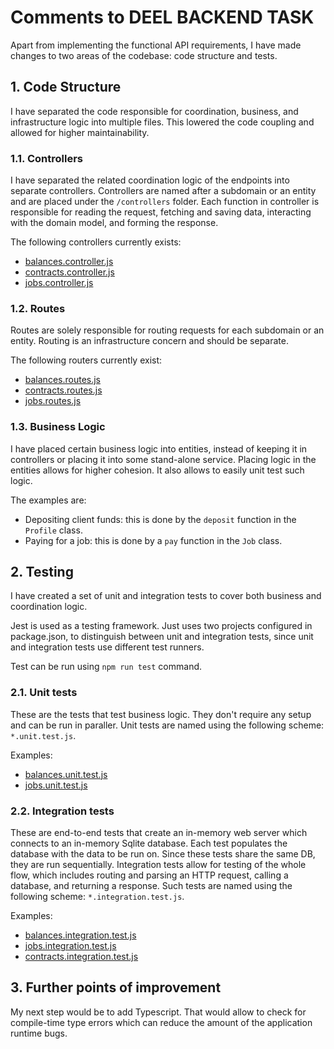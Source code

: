 # Comments to DEEL BACKEND TASK

Apart from implementing the functional API requirements, I have made changes to two areas of the codebase: code structure and tests.

## 1. Code Structure

I have separated the code responsible for coordination, business, and infrastructure logic into multiple files. This lowered the code coupling and allowed for higher maintainability.

### 1.1. Controllers 

I have separated the related coordination logic of the endpoints into separate controllers. Controllers are named after a subdomain or an entity and are placed under the `/controllers` folder. Each function in controller is responsible for reading the request, fetching and saving data, interacting with the domain model, and forming the response.

The following controllers currently exists:
- [balances.controller.js](https://github.com/dmitry-khmara/deel-be-test/blob/master/src/controllers/balances.controller.js)
- [contracts.controller.js](https://github.com/dmitry-khmara/deel-be-test/blob/master/src/controllers/contracts.controller.js)
- [jobs.controller.js](https://github.com/dmitry-khmara/deel-be-test/blob/master/src/controllers/jobs.controller.js)

### 1.2. Routes

Routes are solely responsible for routing requests for each subdomain or an entity. Routing is an infrastructure concern and should be separate.

The following routers currently exist:
- [balances.routes.js](https://github.com/dmitry-khmara/deel-be-test/blob/master/src/routes/balances.routes.js)
- [contracts.routes.js](https://github.com/dmitry-khmara/deel-be-test/blob/master/src/routes/contracts.routes.js) 
- [jobs.routes.js](https://github.com/dmitry-khmara/deel-be-test/blob/master/src/routes/jobs.routes.js) 

### 1.3. Business Logic

I have placed certain business logic into entities, instead of keeping it in controllers or placing it into some stand-alone service. Placing logic in the entities allows for higher cohesion. It also allows to easily unit test such logic. 

The examples are:
- Depositing client funds: this is done by the `deposit` function in the `Profile` class.
- Paying for a job: this is done by a `pay` function in the `Job` class.

## 2. Testing

I have created a set of unit and integration tests to cover both business and coordination logic.

Jest is used as a testing framework. Just uses two projects configured in package.json, to distinguish between unit and integration tests, since unit and integration tests use different test runners.

Test can be run using `npm run test` command.

### 2.1. Unit tests

These are the tests that test business logic. They don't require any setup and can be run in paraller. Unit tests are named using the following scheme: `*.unit.test.js`. 

Examples:
- [balances.unit.test.js](https://github.com/dmitry-khmara/deel-be-test/blob/master/test/balances.unit.test.js)
- [jobs.unit.test.js](https://github.com/dmitry-khmara/deel-be-test/blob/master/test/jobs.unit.test.js)

### 2.2. Integration tests

These are end-to-end tests that create an in-memory web server which connects to an in-memory Sqlite database. Each test populates the database with the data to be run on. Since these tests share the same DB, they are run sequentially. Integration tests allow for testing of the whole flow, which includes routing and parsing an HTTP request, calling a database, and returning a response. Such tests are named using the following scheme: `*.integration.test.js`. 

Examples:
- [balances.integration.test.js](https://github.com/dmitry-khmara/deel-be-test/blob/master/test/balances.integration.test.js)
- [jobs.integration.test.js](https://github.com/dmitry-khmara/deel-be-test/blob/master/test/jobs.integration.test.js)
- [contracts.integration.test.js](https://github.com/dmitry-khmara/deel-be-test/blob/master/test/contracts.integration.test.js)

## 3. Further points of improvement

My next step would be to add Typescript. That would allow to check for compile-time type errors which can reduce the amount of the application runtime bugs.